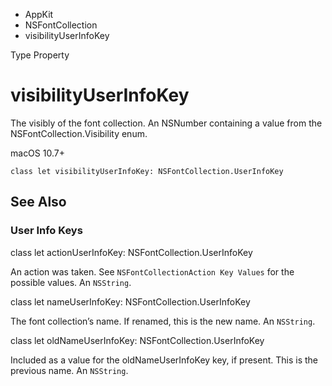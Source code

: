 

- AppKit
- NSFontCollection
-  visibilityUserInfoKey 

Type Property

# visibilityUserInfoKey

The visibly of the font collection. An NSNumber containing a value from the NSFontCollection.Visibility enum.

macOS 10.7+

``` source
class let visibilityUserInfoKey: NSFontCollection.UserInfoKey
```

## See Also

### User Info Keys

class let actionUserInfoKey: NSFontCollection.UserInfoKey

An action was taken. See `NSFontCollectionAction Key Values` for the possible values. An `NSString`.

class let nameUserInfoKey: NSFontCollection.UserInfoKey

The font collection’s name. If renamed, this is the new name. An `NSString`.

class let oldNameUserInfoKey: NSFontCollection.UserInfoKey

Included as a value for the oldNameUserInfoKey key, if present. This is the previous name. An `NSString`.

